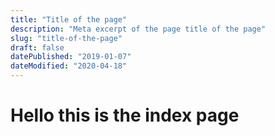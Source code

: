```yaml
---
title: "Title of the page"
description: "Meta excerpt of the page title of the page"
slug: "title-of-the-page"
draft: false
datePublished: "2019-01-07"
dateModified: "2020-04-18"
---
```


# Hello this is the index page
